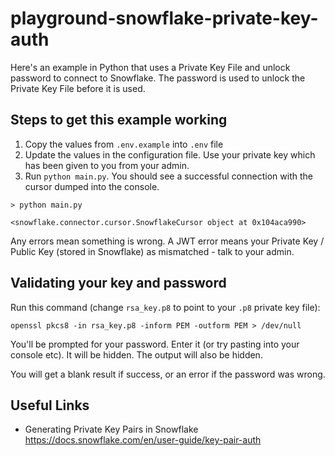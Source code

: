# playground-snowflake-private-key-auth

Here's an example in Python that uses a Private Key File and unlock password to connect to Snowflake. The password is used to unlock the Private Key File before it is used.

## Steps to get this example working
1. Copy the values from `.env.example` into `.env` file
2. Update the values in the configuration file. Use your private key which has been given to you from your admin.
3. Run `python main.py`. You should see a successful connection with the cursor dumped into the console.

```
> python main.py

<snowflake.connector.cursor.SnowflakeCursor object at 0x104aca990>
```

Any errors mean something is wrong. A JWT error means your Private Key / Public Key (stored in Snowflake) as mismatched - talk to your admin.

## Validating your key and password

Run this command (change `rsa_key.p8` to point to your `.p8` private key file):

```
openssl pkcs8 -in rsa_key.p8 -inform PEM -outform PEM > /dev/null
```

You'll be prompted for your password. Enter it (or try pasting into your console etc). It will be hidden. The output will also be hidden. 

You will get a blank result if success, or an error if the password was wrong.

## Useful Links
- Generating Private Key Pairs in Snowflake https://docs.snowflake.com/en/user-guide/key-pair-auth